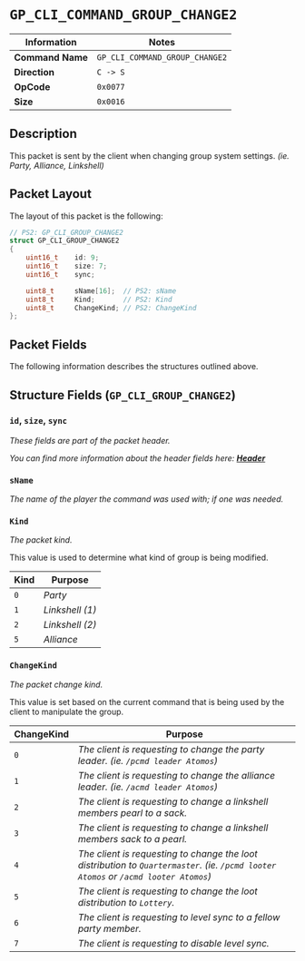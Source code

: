 # `GP_CLI_COMMAND_GROUP_CHANGE2`

| Information               | Notes |
|---                        |---    |
| **Command Name**          | `GP_CLI_COMMAND_GROUP_CHANGE2` |
| **Direction**             | `C -> S` |
| **OpCode**                | `0x0077` |
| **Size**                  | `0x0016` |

## Description

This packet is sent by the client when changing group system settings. _(ie. Party, Alliance, Linkshell)_

## Packet Layout

The layout of this packet is the following:

```cpp
// PS2: GP_CLI_GROUP_CHANGE2
struct GP_CLI_GROUP_CHANGE2
{
    uint16_t    id: 9;
    uint16_t    size: 7;
    uint16_t    sync;

    uint8_t     sName[16];  // PS2: sName
    uint8_t     Kind;       // PS2: Kind
    uint8_t     ChangeKind; // PS2: ChangeKind
};
```

## Packet Fields

The following information describes the structures outlined above.

## Structure Fields (`GP_CLI_GROUP_CHANGE2`)

### `id`, `size`, `sync`

_These fields are part of the packet header._

_You can find more information about the header fields here: [**Header**](/world/HEADER.md)_

### `sName`

_The name of the player the command was used with; if one was needed._

### `Kind`

_The packet kind._

This value is used to determine what kind of group is being modified.

| Kind | Purpose |
| --- | --- |
| `0` | _Party_ |
| `1` | _Linkshell (1)_ |
| `2` | _Linkshell (2)_ |
| `5` | _Alliance_ |

### `ChangeKind`

_The packet change kind._

This value is set based on the current command that is being used by the client to manipulate the group.

| ChangeKind | Purpose |
| --- | --- |
| `0` | _The client is requesting to change the party leader. (ie. `/pcmd leader Atomos`)_ |
| `1` | _The client is requesting to change the alliance leader. (ie. `/acmd leader Atomos`)_ |
| `2` | _The client is requesting to change a linkshell members pearl to a sack._ |
| `3` | _The client is requesting to change a linkshell members sack to a pearl._ |
| `4` | _The client is requesting to change the loot distribution to `Quartermaster`. (ie. `/pcmd looter Atomos` or `/acmd looter Atomos`)_ |
| `5` | _The client is requesting to change the loot distribution to `Lottery`._ |
| `6` | _The client is requesting to level sync to a fellow party member._ |
| `7` | _The client is requesting to disable level sync._ |
